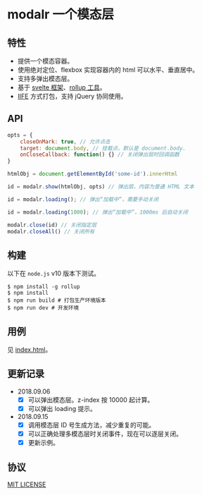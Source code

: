 # modalr 一个模态层

## 特性

- 提供一个模态容器。
- 使用绝对定位、flexbox 实现容器内的 html 可以水平、垂直居中。
- 支持多弹出模态层。
- 基于 [svelte 框架](https://svelte.technology/)、[rollup 工具](https://rollupjs.org/)。
- [IIFE](https://developer.mozilla.org/en-US/docs/Glossary/IIFE) 方式打包，支持 jQuery 协同使用。

## API
```javascript
opts = {
    closeOnMark: true, // 允许点击
    target: document.body, // 挂载点，默认是 document.body.
    onCloseCallback: function() {} // 关闭弹出层时回调函数
}

htmlObj = document.getElementById('some-id').innerHtml

id = modalr.show(htmlObj, opts) // 弹出层，内容为普通 HTML 文本

id = modalr.loading(); // 弹出“加载中”，需要手动关闭

id = modalr.loading(1000); // 弹出“加载中”，1000ms 后自动关闭

modalr.close(id) // 关闭指定层
modalr.closeAll() // 关闭所有

```

## 构建

以下在 `node.js` v10 版本下测试。

```shell
$ npm install -g rollup
$ npm install
$ npm run build # 打包生产环境版本
$ npm run dev # 开发环境
```

## 用例

见 [index.html](index.html)。


## 更新记录

- 2018.09.06
  - [x] 可以弹出模态层。z-index 按 10000 起计算。
  - [x] 可以弹出 loading 提示。

- 2018.09.15
  - [x] 调用模态层 ID 号生成方法，减少重复的可能。
  - [x] 可以正确处理多模态层时关闭事件，现在可以逐层关闭。
  - [x] 更新示例。

## 协议

[MIT LICENSE](LICENSE)
